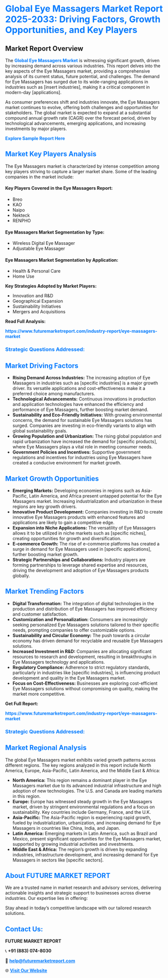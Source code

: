 <h1 style="color: #007BFF;">Global Eye Massagers Market Report 2025-2033: Driving Factors, Growth Opportunities, and Key Players</h1>

<section id="overview">
<h2>Market Report Overview</h2>
<p>The <a href="https://www.futuremarketreport.com/industry-report/eye-massagers-market" style="color: #007BFF; text-decoration: none;"><strong>Global Eye Massagers Market</strong></a> is witnessing significant growth, driven by increasing demand across various industries. This report delves into the key aspects of the Eye Massagers market, providing a comprehensive analysis of its current status, future potential, and challenges. The demand for Eye Massagers has surged due to its wide-ranging applications in industries such as [insert industries], making it a critical component in modern-day [applications].</p>
<p>As consumer preferences shift and industries innovate, the Eye Massagers market continues to evolve, offering both challenges and opportunities for stakeholders. The global market is expected to expand at a substantial compound annual growth rate (CAGR) over the forecast period, driven by technological advancements, emerging applications, and increasing investments by major players.</p>
</section>

<section id="overview">
<p><a href="https://www.futuremarketreport.com/request-sample/reportId=104404" style="color: #007BFF; text-decoration: none;"><strong>Explore Sample Report Here</strong></a></p>
</section>

<section id="key-players">
<h2 style="color: #007BFF;">Market Key Players Analysis</h2>
<p>The Eye Massagers market is characterized by intense competition among key players striving to capture a larger market share. Some of the leading companies in the market include:</p>
<h4>Key Players Covered in the Eye Massagers Report:</h4>
<ul><li>Breo</li><li>KAO</li><li>Naipo</li><li>Nekteck</li><li>RENPHO</li></ul>
<h4>Eye Massagers Market Segmentation by Type:</h4>
<ul><li>Wireless Digital Eye Massager</li><li>Adjustable Eye Massager</li></ul>

<h4>Eye Massagers Market Segmentation by Application:</h4>
<ul><li>Health &amp; Personal Care</li><li>Home Use</li></ul>
<p><strong>Key Strategies Adopted by Market Players:</strong></p>
<ul>
<li>Innovation and R&D</li>
<li>Geographical Expansion</li>
<li>Sustainability Initiatives</li>
<li>Mergers and Acquisitions</li>
</ul>
</section>

<section>
<p><strong>Read Full Analysis: </strong></p><a href="https://www.futuremarketreport.com/industry-report/eye-massagers-market" style="color: #007BFF; text-decoration: none;"><strong>https://www.futuremarketreport.com/industry-report/eye-massagers-market</strong></a>
<h3 style="color: #007BFF;">Strategic Questions Addressed:</h3>
</section>

<section id="driving-factors">
<h2 style="color: #007BFF;">Market Driving Factors</h2>
<ul>
<li><strong>Rising Demand Across Industries:</strong> The increasing adoption of Eye Massagers in industries such as [specific industries] is a major growth driver. Its versatile applications and cost-effectiveness make it a preferred choice among manufacturers.</li>
<li><strong>Technological Advancements:</strong> Continuous innovations in production and application technologies have enhanced the efficiency and performance of Eye Massagers, further boosting market demand.</li>
<li><strong>Sustainability and Eco-Friendly Initiatives:</strong> With growing environmental concerns, the demand for sustainable Eye Massagers solutions has surged. Companies are investing in eco-friendly variants to align with global sustainability goals.</li>
<li><strong>Growing Population and Urbanization:</strong> The rising global population and rapid urbanization have increased the demand for [specific products], where Eye Massagers plays a vital role in meeting consumer needs.</li>
<li><strong>Government Policies and Incentives:</strong> Supportive government regulations and incentives for industries using Eye Massagers have created a conducive environment for market growth.</li>
</ul>
</section>

<section id="growth-opportunities">
<h2 style="color: #007BFF;">Market Growth Opportunities</h2>
<ul>
<li><strong>Emerging Markets:</strong> Developing economies in regions such as Asia-Pacific, Latin America, and Africa present untapped potential for the Eye Massagers market. Increasing industrialization and urbanization in these regions are key growth drivers.</li>
<li><strong>Innovative Product Development:</strong> Companies investing in R&D to create innovative Eye Massagers products with enhanced features and applications are likely to gain a competitive edge.</li>
<li><strong>Expansion into Niche Applications:</strong> The versatility of Eye Massagers allows it to be utilized in niche markets such as [specific niches], creating opportunities for growth and diversification.</li>
<li><strong>E-commerce Growth:</strong> The rise of e-commerce platforms has created a surge in demand for Eye Massagers used in [specific applications], further boosting market growth.</li>
<li><strong>Strategic Partnerships and Collaborations:</strong> Industry players are forming partnerships to leverage shared expertise and resources, driving the development and adoption of Eye Massagers products globally.</li>
</ul>
</section>

<section id="trending-factors">
<h2 style="color: #007BFF;">Market Trending Factors</h2>
<ul>
<li><strong>Digital Transformation:</strong> The integration of digital technologies in the production and distribution of Eye Massagers has improved efficiency and customer satisfaction.</li>
<li><strong>Customization and Personalization:</strong> Consumers are increasingly seeking personalized Eye Massagers solutions tailored to their specific needs, prompting companies to offer customizable options.</li>
<li><strong>Sustainability and Circular Economy:</strong> The push towards a circular economy has driven demand for recyclable and reusable Eye Massagers solutions.</li>
<li><strong>Increased Investment in R&D:</strong> Companies are allocating significant resources to research and development, resulting in breakthroughs in Eye Massagers technology and applications.</li>
<li><strong>Regulatory Compliance:</strong> Adherence to strict regulatory standards, particularly in industries like [specific industries], is influencing product development and quality in the Eye Massagers market.</li>
<li><strong>Focus on Cost-Effectiveness:</strong> Businesses are exploring cost-efficient Eye Massagers solutions without compromising on quality, making the market more competitive.</li>
</ul>
</section>

<section>
<p><strong>Get Full Report: </strong></p><a href="https://www.futuremarketreport.com/industry-report/eye-massagers-market" style="color: #007BFF; text-decoration: none;"><strong>https://www.futuremarketreport.com/industry-report/eye-massagers-market</strong></a>
<h3 style="color: #007BFF;">Strategic Questions Addressed:</h3>
</section>


<section id="regional-analysis">
<h2 style="color: #007BFF;">Market Regional Analysis</h2>
<p>The global Eye Massagers market exhibits varied growth patterns across different regions. The key regions analyzed in this report include North America, Europe, Asia-Pacific, Latin America, and the Middle East & Africa:</p>
<ul>
<li><strong>North America:</strong> This region remains a dominant player in the Eye Massagers market due to its advanced industrial infrastructure and high adoption of new technologies. The U.S. and Canada are leading markets in this region.</li>
<li><strong>Europe:</strong> Europe has witnessed steady growth in the Eye Massagers market, driven by stringent environmental regulations and a focus on sustainability. Key countries include Germany, France, and the U.K.</li>
<li><strong>Asia-Pacific:</strong> The Asia-Pacific region is experiencing rapid growth, fueled by industrialization, urbanization, and increasing demand for Eye Massagers in countries like China, India, and Japan.</li>
<li><strong>Latin America:</strong> Emerging markets in Latin America, such as Brazil and Mexico, present significant opportunities for the Eye Massagers market, supported by growing industrial activities and investments.</li>
<li><strong>Middle East & Africa:</strong> The region’s growth is driven by expanding industries, infrastructure development, and increasing demand for Eye Massagers in sectors like [specific sectors].</li>
</ul>
</section>

<footer>
<h2 style="color: #007BFF;">About FUTURE MARKET REPORT</h2>
<p>We are a trusted name in market research and advisory services, delivering actionable insights and strategic support to businesses across diverse industries. Our expertise lies in offering:</p>

<p>Stay ahead in today’s competitive landscape with our tailored research solutions.</p>

<h2 style="color: #007BFF;">Contact Us:</h2>
<p><strong>FUTURE MARKET REPORT</strong></p>
<p>📞 <strong>+91 (883) 074-8030</strong></p>
<p>📧 <strong><a href="mailto:help@futuremarketreport.com" style="color: #007BFF;">help@futuremarketreport.com</a></strong></p>
<p>🌐 <strong><a href="https://www.futuremarketreport.com/" style="color: #007BFF;">Visit Our Website</a></strong></p>
</footer>